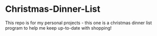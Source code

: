 # Christmas-Dinner-List
This repo is for my personal projects - this one is a christmas dinner list program to help me keep up-to-date with shopping!

